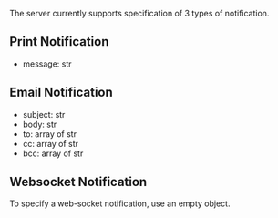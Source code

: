The server currently supports specification of 3 types of notification.

## Print Notification

  * message: str
  
## Email Notification

  * subject: str
  * body: str
  * to: array of str
  * cc: array of str
  * bcc: array of str
  
## Websocket Notification

To specify a web-socket notification, use an empty object.
